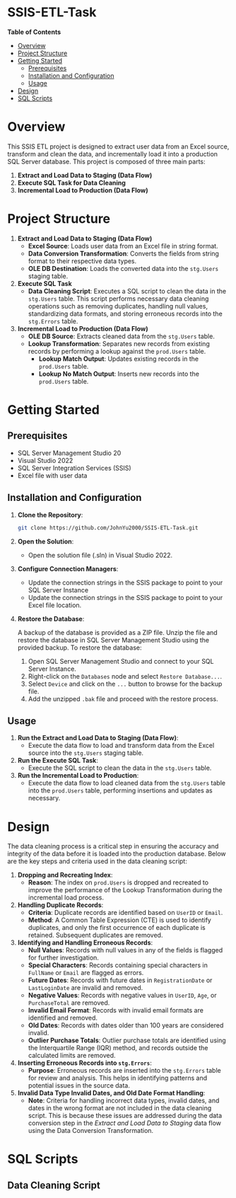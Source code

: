 # SSIS-ETL-Task

**Table of Contents**
- [Overview](#overview)
- [Project Structure](#project-structure)
- [Getting Started](#getting-started)
    - [Prerequisites](#prerequisites)
    - [Installation and Configuration](#installation-and-configuration)
    - [Usage](#usage)
- [Design](#design)
- [SQL Scripts](#sql-scripts)

# Overview
This SSIS ETL project is designed to extract user data from an Excel source, transform and clean the data, and incrementally load it into a production SQL Server database. This project is composed of three main parts:

1. **Extract and Load Data to Staging (Data Flow)**
2. **Execute SQL Task for Data Cleaning**
3. **Incremental Load to Production (Data Flow)**

# Project Structure

1. **Extract and Load Data to Staging (Data Flow)**
    * **Excel Source**: Loads user data from an Excel file in string format.
    * **Data Conversion Transformation**: Converts the fields from string format to their respective data types.
    * **OLE DB Destination**: Loads the converted data into the `stg.Users` staging table.
2. **Execute SQL Task**
    * **Data Cleaning Script**: Executes a SQL script to clean the data in the `stg.Users` table. This script performs necessary data cleaning operations such as removing duplicates, handling null values, standardizing data formats, and storing erroneous records into the `stg.Errors` table.
3. **Incremental Load to Production (Data Flow)**
    * **OLE DB Source**: Extracts cleaned data from the `stg.Users` table.
    * **Lookup Transformation**: Separates new records from existing records by performing a lookup against the `prod.Users` table.
        * **Lookup Match Output**: Updates existing records in the `prod.Users` table.
        * **Lookup No Match Output**: Inserts new records into the `prod.Users` table.

# Getting Started
## Prerequisites
* SQL Server Management Studio 20
* Visual Studio 2022
* SQL Server Integration Services (SSIS)
* Excel file with user data

## Installation and Configuration
1. **Clone the Repository**:
    ```sh
    git clone https://github.com/JohnYu2000/SSIS-ETL-Task.git
    ```
2. **Open the Solution**:
    * Open the solution file (.sln) in Visual Studio 2022.
3. **Configure Connection Managers**:
    * Update the connection strings in the SSIS package to point to your SQL Server Instance
    * Update the connection strings in the SSIS package to point to your Excel file location.
4. **Restore the Database**:

    A backup of the database is provided as a ZIP file. Unzip the file and restore the database in SQL Server Management Studio using the provided backup. To restore the database:
    1. Open SQL Server Management Studio and connect to your SQL Server Instance.
    2. Right-click on the `Databases` node and select `Restore Database...`.
    3. Select `Device` and click on the `...` button to browse for the backup file.
    4. Add the unzipped `.bak` file and proceed with the restore process.

## Usage
1. **Run the Extract and Load Data to Staging (Data Flow)**:
    * Execute the data flow to load and transform data from the Excel source into the `stg.Users` staging table.
2. **Run the Execute SQL Task**:
    * Execute the SQL script to clean the data in the `stg.Users` table.
3. **Run the Incremental Load to Production**:
    * Execute the data flow to load cleaned data from the `stg.Users` table into the `prod.Users` table, performing insertions and updates as necessary.

# Design
The data cleaning process is a critical step in ensuring the accuracy and integrity of the data before it is loaded into the production database. Below are the key steps and criteria used in the data cleaning script:
1. **Dropping and Recreating Index**:
	* **Reason**: The index on `prod.Users` is dropped and recreated to improve the performance of the Lookup Transformation during the incremental load process.
2. **Handling Duplicate Records**:
	* **Criteria**: Duplicate records are identified based on `UserID` or `Email`.
	* **Method**: A Common Table Expression (CTE) is used to identify duplicates, and only the first occurrence of each duplicate is retained. Subsequent duplicates are removed.
3. **Identifying and Handling Erroneous Records**:
	* **Null Values**: Records with null values in any of the fields is flagged for further investigation.
	* **Special Characters**: Records containing special characters in `FullName` or `Email` are flagged as errors.
	* **Future Dates**: Records with future dates in `RegistrationDate` or `LastLoginDate` are invalid and removed.
	* **Negative Values**: Records with negative values in `UserID`, `Age`, or `PurchaseTotal` are removed.
	* **Invalid Email Format**: Records with invalid email formats are identified and removed.
	* **Old Dates**: Records with dates older than 100 years are considered invalid.
	* **Outlier Purchase Totals**: Outlier purchase totals are identified using the Interquartile Range (IQR) method, and records outside the calculated limits are removed.
4. **Inserting Erroneous Records into `stg.Errors`**:
	* **Purpose**: Erroneous records are inserted into the `stg.Errors` table for review and analysis. This helps in identifying patterns and potential issues in the source data.
5. **Invalid Data Type Invalid Dates, and Old Date Format Handling**:
	* **Note**: Criteria for handling incorrect data types, invalid dates, and dates in the wrong format are not included in the data cleaning script. This is because these issues are addressed during the data conversion step in the *Extract and Load Data to Staging* data flow using the Data Conversion Transformation.

# SQL Scripts
## Data Cleaning Script
```sql

```